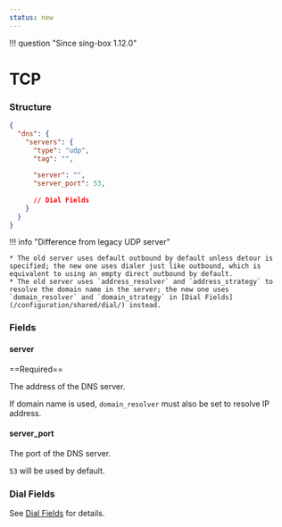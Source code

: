 ```yaml
---
status: new
---
```


!!! question "Since sing-box 1.12.0"

# TCP

### Structure

```json
{
  "dns": {
    "servers": {
      "type": "udp",
      "tag": "",
      
      "server": "",
      "server_port": 53,
      
      // Dial Fields
    }
  }
}
```

!!! info "Difference from legacy UDP server"

    * The old server uses default outbound by default unless detour is specified; the new one uses dialer just like outbound, which is equivalent to using an empty direct outbound by default.
    * The old server uses `address_resolver` and `address_strategy` to resolve the domain name in the server; the new one uses `domain_resolver` and `domain_strategy` in [Dial Fields](/configuration/shared/dial/) instead.

### Fields

#### server

==Required==

The address of the DNS server.

If domain name is used, `domain_resolver` must also be set to resolve IP address.

#### server_port

The port of the DNS server.

`53` will be used by default.

### Dial Fields

See [Dial Fields](/configuration/shared/dial/) for details.
